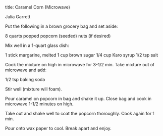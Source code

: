 title: Caramel Corn (Microwave)

Julia Garrett

Put the following in a brown grocery bag and set aside:

8 quarts popped popcorn (seeded)
nuts (if desired)

Mix well in a 1-quart glass dish:

1 stick margarine, melted
1 cup brown sugar
1/4 cup Karo syrup
1/2 tsp salt

Cook the mixture on high in microwave for 3-1/2 min.  Take mixture out of microwave and add:

1/2 tsp baking soda

Stir well (mixture will foam).

Pour caramel on popcorn in bag and shake it up.  Close bag and cook in microwave 1-1/2 minutes on high.

Take out and shake well to coat the popcorn thoroughly.  Cook again for 1 min.

Pour onto wax paper to cool.  Break apart and enjoy.
